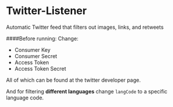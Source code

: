 # Twitter-Listener
Automatic Twitter feed that filters out images, links, and retweets

####Before running:
 Change:
  - Consumer Key
  - Consumer Secret
  - Access Token
  - Access Token Secret

All of which can be found at the twitter developer page. 

And for filtering **different languages** change `langCode` to a specific language code.
  

